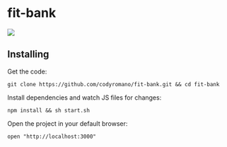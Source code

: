 # fit-bank
![](http://i.imgur.com/Fx05Jhz.gif)

## Installing

Get the code:

`git clone https://github.com/codyromano/fit-bank.git && cd fit-bank`

Install dependencies and watch JS files for changes:

`npm install && sh start.sh`

Open the project in your default browser:

`open "http://localhost:3000"`
